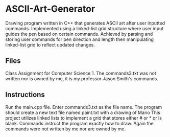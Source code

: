 # ASCII-Art-Generator
Drawing program written in C++ that generates ASCII art after user inputted commands. 
Implemented using a linked-list grid structure where user input guides the pen based on certain commands. 
Achieved by parsing and storing user commands for pen direction and length then manipulating linked-list grid to reflect updated changes.

## Files
Class Assignment for Computer Science 1. 
The commands3.txt was not written nor is owned by me, it is my professor Jason Smith's commands.

## Instructions
Run the main.cpp file. Enter commands3.txt as the file name. The program should create a new text file named paint.txt with a drawing of Mario
This project utilizes linked lists to implement a grid that stores either # or * or is blank.
Commands instruct the program exactly how to draw. 
Again the commands were not written by me nor are owned by me. 
